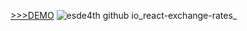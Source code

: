 [>>>DEMO](https://esde4th.github.io/react-exchange-rates/)
![esde4th github io_react-exchange-rates_](https://user-images.githubusercontent.com/93351842/159339887-cbb30188-b594-4424-ac8c-84b9453da621.jpg)

